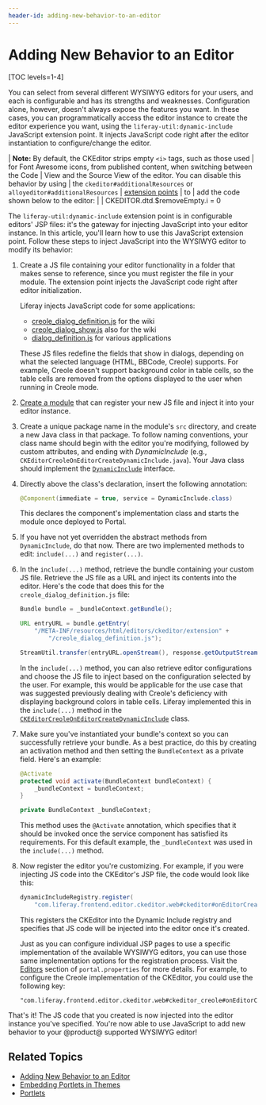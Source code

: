 ```yaml
---
header-id: adding-new-behavior-to-an-editor
---
```


# Adding New Behavior to an Editor

[TOC levels=1-4]

You can select from several different WYSIWYG editors for your users, and each 
is configurable and has its strengths and weaknesses. Configuration alone, 
however, doesn't always expose the features you want. In these cases, you can 
programmatically access the editor instance to create the editor experience you 
want, using the `liferay-util:dynamic-include` JavaScript extension point. It 
injects JavaScript code right after the editor instantiation to configure/change 
the editor. 

| **Note:** By default, the CKEditor strips empty `<i>` tags, such as those used
| for Font Awesome icons, from published content, when switching between the Code
| View and the Source View of the editor. You can disable this behavior by using
| the `ckeditor#additionalResources` or `alloyeditor#additionalResources`
| [extension points](/docs/7-2/customization/-/knowledge_base/c/wysiwyg-editor-dynamic-includes)
| to
| add the code shown below to the editor:
| 
|     CKEDITOR.dtd.$removeEmpty.i = 0

The `liferay-util:dynamic-include` extension point is in configurable editors' 
JSP files: it's the gateway for injecting JavaScript into your editor instance. 
In this article, you'll learn how to use this JavaScript extension point. Follow 
these steps to inject JavaScript into the WYSIWYG editor to modify its behavior:

1.  Create a JS file containing your editor functionality in a folder that makes 
    sense to reference, since you must register the file in your module. The 
    extension point injects the JavaScript code right after editor 
    initialization. 

    Liferay injects JavaScript code for some applications: 

    - [creole_dialog_definition.js](https://github.com/liferay/liferay-portal/blob/7.2.x/modules/apps/frontend-editor/frontend-editor-ckeditor-web/src/main/resources/META-INF/resources/_diffs/extension/creole_dialog_definition.js) for the wiki
    - [creole_dialog_show.js](https://github.com/liferay/liferay-portal/blob/7.2.x/modules/apps/frontend-editor/frontend-editor-ckeditor-web/src/main/resources/META-INF/resources/_diffs/extension/creole_dialog_show.js) also for the wiki
    - [dialog_definition.js](https://github.com/liferay/liferay-portal/blob/7.2.x/modules/apps/frontend-editor/frontend-editor-ckeditor-web/src/main/resources/META-INF/resources/_diffs/extension/dialog_definition.js) for various applications

    These JS files redefine the fields that show in dialogs, depending on what 
    the selected language (HTML, BBCode, Creole) supports. For example, Creole 
    doesn't support background color in table cells, so the table cells are 
    removed from the options displayed to the user when running in Creole 
    mode. 

2.  [Create a module](/docs/7-2/reference/-/knowledge_base/r/creating-a-project) 
    that can register your new JS file and inject it into your editor instance. 

3.  Create a unique package name in the module's `src` directory, and create a 
    new Java class in that package. To follow naming conventions, your class 
    name should begin with the editor you're modifying, followed by custom 
    attributes, and ending with *DynamicInclude* (e.g., 
    `CKEditorCreoleOnEditorCreateDynamicInclude.java`). Your Java class should 
    implement the [`DynamicInclude`](@platform-ref@/7.2-latest/javadocs/portal-kernel/com/liferay/portal/kernel/servlet/taglib/DynamicInclude.html) 
    interface. 

4.  Directly above the class's declaration, insert the following annotation:

    ```java
    @Component(immediate = true, service = DynamicInclude.class)
    ```

    This declares the component's implementation class and starts the module 
    once deployed to Portal. 

5.  If you have not yet overridden the abstract methods from `DynamicInclude`, do
    that now. There are two implemented methods to edit: `include(...)` and 
    `register(...)`.

6.  In the `include(...)` method, retrieve the bundle containing your custom JS 
    file. Retrieve the JS file as a URL and inject its contents into the editor. 
    Here's the code that does this for the `creole_dialog_definition.js` 
    file:

    ```java
    Bundle bundle = _bundleContext.getBundle();

    URL entryURL = bundle.getEntry(
        "/META-INF/resources/html/editors/ckeditor/extension" +
            "/creole_dialog_definition.js");

    StreamUtil.transfer(entryURL.openStream(), response.getOutputStream());
    ```

    In the `include(...)` method, you can also retrieve editor configurations
    and choose the JS file to inject based on the configuration selected by the
    user. For example, this would be applicable for the use case that was
    suggested previously dealing with Creole's deficiency with displaying
    background colors in table cells. Liferay implemented this in the
    `include(...)` method in the
    [`CKEditorCreoleOnEditorCreateDynamicInclude`](https://github.com/liferay/liferay-portal/blob/7.2.x/modules/apps/frontend-editor/frontend-editor-ckeditor-web/src/main/java/com/liferay/frontend/editor/ckeditor/web/internal/servlet/taglib/CKEditorCreoleOnEditorCreateDynamicInclude.java)
    class.

7.  Make sure you've instantiated your bundle's context so you can successfully 
    retrieve your bundle. As a best practice, do this by creating an activation 
    method and then setting the `BundleContext` as a private field. Here's an 
    example: 

    ```java
    @Activate
    protected void activate(BundleContext bundleContext) {
        _bundleContext = bundleContext;
    }

    private BundleContext _bundleContext;
    ```

    This method uses the `@Activate` annotation, which specifies that it 
    should be invoked once the service component has satisfied its requirements. 
    For this default example, the `_bundleContext` was used in the 
    `include(...)` method. 

8.  Now register the editor you're customizing. For example, if you were 
    injecting JS code into the CKEditor's JSP file, the code would look like 
    this:

    ```java
    dynamicIncludeRegistry.register(
        "com.liferay.frontend.editor.ckeditor.web#ckeditor#onEditorCreate");
    ```

    This registers the CKEditor into the Dynamic Include registry and specifies 
    that JS code will be injected into the editor once it's created. 

    Just as you can configure individual JSP pages to use a specific 
    implementation of the available WYSIWYG editors, you can use those same 
    implementation options for the registration process. Visit the 
    [Editors](@platform-ref@/7.1-latest/propertiesdoc/portal.properties.html#Editors) 
    section of `portal.properties` for more details. For example, to configure 
    the Creole implementation of the CKEditor, you could use the following 
    key:

        "com.liferay.frontend.editor.ckeditor.web#ckeditor_creole#onEditorCreate"

That's it! The JS code that you created is now injected into the editor instance 
you've specified. You're now able to use JavaScript to add new behavior to your 
@product@ supported WYSIWYG editor! 

## Related Topics

- [Adding New Behavior to an Editor](/docs/7-2/frameworks/-/knowledge_base/f/adding-new-behavior-to-an-editor)
- [Embedding Portlets in Themes](/docs/7-2/frameworks/-/knowledge_base/f/embedding-portlets-in-themes)
- [Portlets](/docs/7-2/frameworks/-/knowledge_base/f/portlets)
